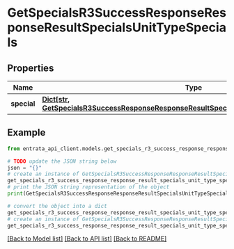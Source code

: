 # GetSpecialsR3SuccessResponseResponseResultSpecialsUnitTypeSpecials


## Properties

Name | Type | Description | Notes
------------ | ------------- | ------------- | -------------
**special** | [**Dict[str, GetSpecialsR3SuccessResponseResponseResultSpecialsUnitTypeSpecialsSpecialValue]**](GetSpecialsR3SuccessResponseResponseResultSpecialsUnitTypeSpecialsSpecialValue.md) |  | 

## Example

```python
from entrata_api_client.models.get_specials_r3_success_response_response_result_specials_unit_type_specials import GetSpecialsR3SuccessResponseResponseResultSpecialsUnitTypeSpecials

# TODO update the JSON string below
json = "{}"
# create an instance of GetSpecialsR3SuccessResponseResponseResultSpecialsUnitTypeSpecials from a JSON string
get_specials_r3_success_response_response_result_specials_unit_type_specials_instance = GetSpecialsR3SuccessResponseResponseResultSpecialsUnitTypeSpecials.from_json(json)
# print the JSON string representation of the object
print(GetSpecialsR3SuccessResponseResponseResultSpecialsUnitTypeSpecials.to_json())

# convert the object into a dict
get_specials_r3_success_response_response_result_specials_unit_type_specials_dict = get_specials_r3_success_response_response_result_specials_unit_type_specials_instance.to_dict()
# create an instance of GetSpecialsR3SuccessResponseResponseResultSpecialsUnitTypeSpecials from a dict
get_specials_r3_success_response_response_result_specials_unit_type_specials_from_dict = GetSpecialsR3SuccessResponseResponseResultSpecialsUnitTypeSpecials.from_dict(get_specials_r3_success_response_response_result_specials_unit_type_specials_dict)
```
[[Back to Model list]](../README.md#documentation-for-models) [[Back to API list]](../README.md#documentation-for-api-endpoints) [[Back to README]](../README.md)


